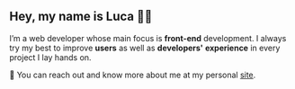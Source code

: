 ## Hey, my name is **Luca** 👋🏼  

I’m a web developer whose main focus is **front-end** development. I always try my best to improve **users** as well as **developers'** **experience** in every project I lay hands on.

💬 You can reach out and know more about me at my personal [site](https://lucaleiva.com).

<!--
**eleleiva/eleleiva** is a ✨ _special_ ✨ repository because its `README.md` (this file) appears on your GitHub profile.

Here are some ideas to get you started:

- 🔭 I’m currently working on ...
- 🌱 I’m currently learning ...
- 👯 I’m looking to collaborate on ...
- 🤔 I’m looking for help with ...
- 💬 Ask me about ...
- 📫 How to reach me: ...
- 😄 Pronouns: ...
- ⚡ Fun fact: ...
-->
